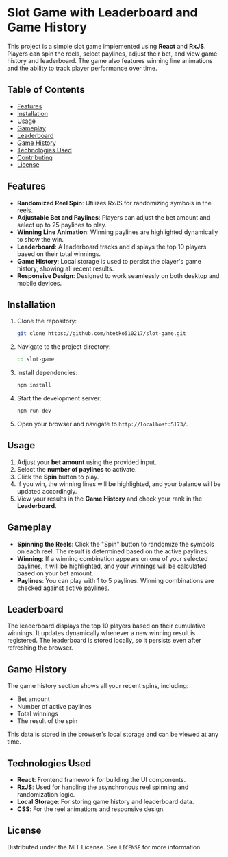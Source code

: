 # Slot Game with Leaderboard and Game History

This project is a simple slot game implemented using **React** and **RxJS**. Players can spin the reels, select paylines, adjust their bet, and view game history and leaderboard. The game also features winning line animations and the ability to track player performance over time.

## Table of Contents
- [Features](#features)
- [Installation](#installation)
- [Usage](#usage)
- [Gameplay](#gameplay)
- [Leaderboard](#leaderboard)
- [Game History](#game-history)
- [Technologies Used](#technologies-used)
- [Contributing](#contributing)
- [License](#license)

## Features

- **Randomized Reel Spin**: Utilizes RxJS for randomizing symbols in the reels.
- **Adjustable Bet and Paylines**: Players can adjust the bet amount and select up to 25 paylines to play.
- **Winning Line Animation**: Winning paylines are highlighted dynamically to show the win.
- **Leaderboard**: A leaderboard tracks and displays the top 10 players based on their total winnings.
- **Game History**: Local storage is used to persist the player's game history, showing all recent results.
- **Responsive Design**: Designed to work seamlessly on both desktop and mobile devices.

## Installation

1. Clone the repository:

    ```bash
    git clone https://github.com/htetko510217/slot-game.git
    ```

2. Navigate to the project directory:

    ```bash
    cd slot-game
    ```

3. Install dependencies:

    ```bash
    npm install
    ```

4. Start the development server:

    ```bash
    npm run dev
    ```

5. Open your browser and navigate to `http://localhost:5173/`.

## Usage

1. Adjust your **bet amount** using the provided input.
2. Select the **number of paylines** to activate.
3. Click the **Spin** button to play.
4. If you win, the winning lines will be highlighted, and your balance will be updated accordingly.
5. View your results in the **Game History** and check your rank in the **Leaderboard**.

## Gameplay

- **Spinning the Reels**: Click the "Spin" button to randomize the symbols on each reel. The result is determined based on the active paylines.
- **Winning**: If a winning combination appears on one of your selected paylines, it will be highlighted, and your winnings will be calculated based on your bet amount.
- **Paylines**: You can play with 1 to 5 paylines. Winning combinations are checked against active paylines.

## Leaderboard

The leaderboard displays the top 10 players based on their cumulative winnings. It updates dynamically whenever a new winning result is registered. The leaderboard is stored locally, so it persists even after refreshing the browser.

## Game History

The game history section shows all your recent spins, including:
- Bet amount
- Number of active paylines
- Total winnings
- The result of the spin

This data is stored in the browser's local storage and can be viewed at any time.

## Technologies Used

- **React**: Frontend framework for building the UI components.
- **RxJS**: Used for handling the asynchronous reel spinning and randomization logic.
- **Local Storage**: For storing game history and leaderboard data.
- **CSS**: For the reel animations and responsive design.


## License

Distributed under the MIT License. See `LICENSE` for more information.
